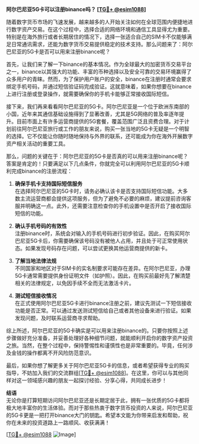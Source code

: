 **阿尔巴尼亚5G卡可以注册binance吗？ [[TG💪+ @esim1088](https://t.me/s/esim1088)]**

随着数字货币市场的飞速发展，越来越多的人开始关注如何在全球范围内便捷地进行数字资产交易。在这个过程中，选择合适的网络环境和通信工具显得尤为重要。特别是在海外旅行或者长期居住的情况下，选择一张适合自己的SIM卡不仅能够满足日常通讯需求，还能为数字货币交易提供稳定的技术支持。那么问题来了：阿尔巴尼亚的5G卡是否可以用来注册binance呢？

首先，让我们来了解一下binance的基本情况。作为全球最大的加密货币交易平台之一，binance以其强大的功能、丰富的币种选择以及安全可靠的交易环境赢得了众多用户的青睐。然而，为了保护用户账户的安全，binance在注册时通常会要求绑定手机号码，并通过短信验证码完成验证。这就意味着，如果你想要在binance上进行注册或登录操作，就需要确保你的手机卡能够正常接收国际短信。

接下来，我们再来看看阿尔巴尼亚的5G卡。阿尔巴尼亚是一个位于欧洲东南部的小国，近年来其通信基础设施得到了显著改善，尤其是5G网络的普及率逐年提升。目前市面上有许多运营商提供的5G套餐，覆盖范围广泛且资费合理。对于计划前往阿尔巴尼亚旅行或工作的朋友来说，购买一张当地的5G卡无疑是一个明智的选择。它不仅能让你随时随地保持与外界的联系，还可能成为你在海外开展数字资产相关活动的重要工具。

那么，问题的关键在于：阿尔巴尼亚的5G卡是否真的可以用来注册binance呢？答案是肯定的！只要满足以下几点条件，你就完全可以利用阿尔巴尼亚的5G卡顺利完成binance的注册流程：

1. **确保手机卡支持国际短信服务**  
   在选择阿尔巴尼亚的5G卡时，请务必确认该卡是否支持国际短信功能。大多数主流运营商都会提供这项服务，但为了避免不必要的麻烦，建议提前咨询客服并明确这一点。此外，还需要注意检查你的手机设置中是否开启了接收国际短信的功能。

2. **确认手机号码的有效性**  
   注册binance时，系统会对输入的手机号码进行初步验证。因此，在购买阿尔巴尼亚5G卡后，你需要确保该号码没有被他人占用，并且处于可正常使用状态。如果发现号码存在问题，可以尝试更换其他运营商提供的新卡。

3. **了解当地法律法规**  
   不同国家和地区对于SIM卡的实名制要求可能存在差异。在阿尔巴尼亚，办理5G卡通常需要提供身份证明文件（如护照）。因此，在购买前最好先了解清楚相关的法律规定，以免因手续不全而无法激活卡片。

4. **测试短信接收情况**  
   在正式使用阿尔巴尼亚5G卡进行binance注册之前，建议先测试一下短信接收功能是否正常。可以通过发送测试短信给自己或者其他设备来进行验证。如果发现问题，及时联系运营商寻求帮助。

综上所述，阿尔巴尼亚的5G卡确实是可以用来注册binance的。只要你按照上述步骤做好充分准备，并妥善处理好各种细节问题，就能顺利开启你的数字资产投资之旅。当然，在整个过程中，保持警惕性和谨慎性也是非常重要的。毕竟，任何涉及金钱的操作都离不开风险防范意识。

最后，如果你想了解更多关于阿尔巴尼亚5G卡的信息，或者希望获得专业的购买指导，不妨加入我们的交流群组[[TG💪+ @esim1088](https://t.me/s/esim1088)]。在这里，你可以与其他同样对这一领域感兴趣的朋友一起探讨经验、分享心得，共同成长进步！

**结语**  
无论你是打算短期访问阿尔巴尼亚还是长期定居于此，拥有一张优质的5G卡都将极大地丰富你的生活体验。而对于那些热衷于数字货币投资的人来说，阿尔巴尼亚的5G卡更是一把打开binance大门的钥匙。希望本文能为你带来启发和帮助，祝你在未来的投资道路上一路顺风、收获满满！

[[TG💪+ @esim1088](https://t.me/s/esim1088) ![Image](https://i.postimg.cc/4NQfJmqS/Snipaste-2025-05-13-00-14-12.png)]